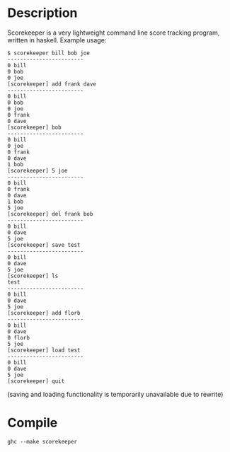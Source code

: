 # Description

Scorekeeper is a very lightweight command line score tracking program, written in haskell.
Example usage:
```
$ scorekeeper bill bob joe
------------------------
0 bill
0 bob
0 joe
[scorekeeper] add frank dave
------------------------
0 bill
0 bob
0 joe
0 frank
0 dave
[scorekeeper] bob
------------------------
0 bill
0 joe
0 frank
0 dave
1 bob
[scorekeeper] 5 joe
------------------------
0 bill
0 frank
0 dave
1 bob
5 joe
[scorekeeper] del frank bob
------------------------
0 bill
0 dave
5 joe
[scorekeeper] save test
------------------------
0 bill
0 dave
5 joe
[scorekeeper] ls
test
------------------------
0 bill
0 dave
5 joe
[scorekeeper] add florb
------------------------
0 bill
0 dave
0 florb
5 joe
[scorekeeper] load test
------------------------
0 bill
0 dave
5 joe
[scorekeeper] quit
```
(saving and loading functionality is temporarily unavailable due to rewrite)

# Compile

`ghc --make scorekeeper`
